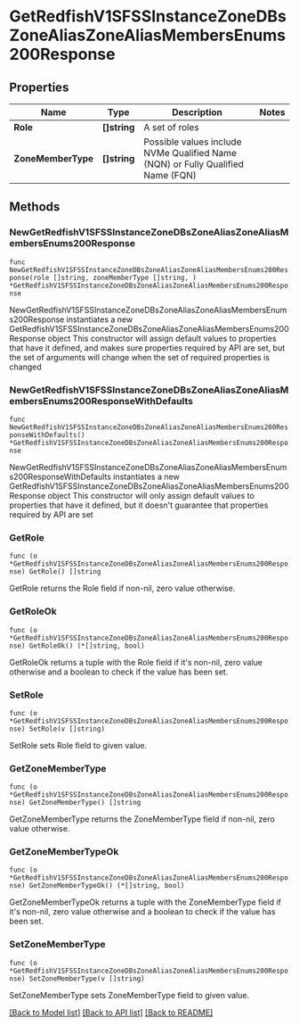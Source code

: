 # GetRedfishV1SFSSInstanceZoneDBsZoneAliasZoneAliasMembersEnums200Response

## Properties

Name | Type | Description | Notes
------------ | ------------- | ------------- | -------------
**Role** | **[]string** | A set of roles | 
**ZoneMemberType** | **[]string** | Possible values include NVMe Qualified Name (NQN) or Fully Qualified Name (FQN) | 

## Methods

### NewGetRedfishV1SFSSInstanceZoneDBsZoneAliasZoneAliasMembersEnums200Response

`func NewGetRedfishV1SFSSInstanceZoneDBsZoneAliasZoneAliasMembersEnums200Response(role []string, zoneMemberType []string, ) *GetRedfishV1SFSSInstanceZoneDBsZoneAliasZoneAliasMembersEnums200Response`

NewGetRedfishV1SFSSInstanceZoneDBsZoneAliasZoneAliasMembersEnums200Response instantiates a new GetRedfishV1SFSSInstanceZoneDBsZoneAliasZoneAliasMembersEnums200Response object
This constructor will assign default values to properties that have it defined,
and makes sure properties required by API are set, but the set of arguments
will change when the set of required properties is changed

### NewGetRedfishV1SFSSInstanceZoneDBsZoneAliasZoneAliasMembersEnums200ResponseWithDefaults

`func NewGetRedfishV1SFSSInstanceZoneDBsZoneAliasZoneAliasMembersEnums200ResponseWithDefaults() *GetRedfishV1SFSSInstanceZoneDBsZoneAliasZoneAliasMembersEnums200Response`

NewGetRedfishV1SFSSInstanceZoneDBsZoneAliasZoneAliasMembersEnums200ResponseWithDefaults instantiates a new GetRedfishV1SFSSInstanceZoneDBsZoneAliasZoneAliasMembersEnums200Response object
This constructor will only assign default values to properties that have it defined,
but it doesn't guarantee that properties required by API are set

### GetRole

`func (o *GetRedfishV1SFSSInstanceZoneDBsZoneAliasZoneAliasMembersEnums200Response) GetRole() []string`

GetRole returns the Role field if non-nil, zero value otherwise.

### GetRoleOk

`func (o *GetRedfishV1SFSSInstanceZoneDBsZoneAliasZoneAliasMembersEnums200Response) GetRoleOk() (*[]string, bool)`

GetRoleOk returns a tuple with the Role field if it's non-nil, zero value otherwise
and a boolean to check if the value has been set.

### SetRole

`func (o *GetRedfishV1SFSSInstanceZoneDBsZoneAliasZoneAliasMembersEnums200Response) SetRole(v []string)`

SetRole sets Role field to given value.


### GetZoneMemberType

`func (o *GetRedfishV1SFSSInstanceZoneDBsZoneAliasZoneAliasMembersEnums200Response) GetZoneMemberType() []string`

GetZoneMemberType returns the ZoneMemberType field if non-nil, zero value otherwise.

### GetZoneMemberTypeOk

`func (o *GetRedfishV1SFSSInstanceZoneDBsZoneAliasZoneAliasMembersEnums200Response) GetZoneMemberTypeOk() (*[]string, bool)`

GetZoneMemberTypeOk returns a tuple with the ZoneMemberType field if it's non-nil, zero value otherwise
and a boolean to check if the value has been set.

### SetZoneMemberType

`func (o *GetRedfishV1SFSSInstanceZoneDBsZoneAliasZoneAliasMembersEnums200Response) SetZoneMemberType(v []string)`

SetZoneMemberType sets ZoneMemberType field to given value.



[[Back to Model list]](../README.md#documentation-for-models) [[Back to API list]](../README.md#documentation-for-api-endpoints) [[Back to README]](../README.md)



